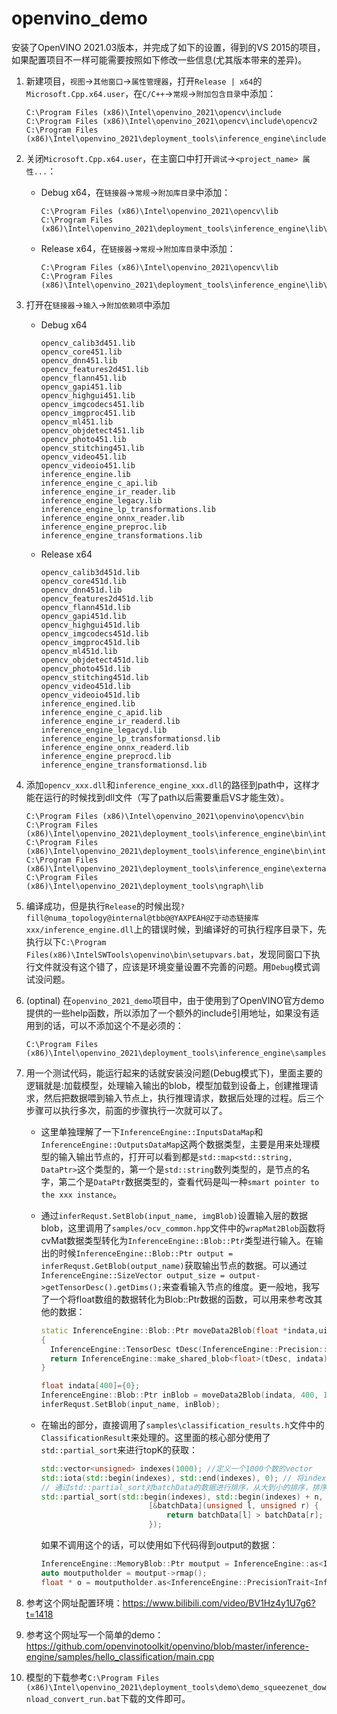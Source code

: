 # openvino_demo
安装了OpenVINO 2021.03版本，并完成了如下的设置，得到的VS 2015的项目，如果配置项目不一样可能需要按照如下修改一些信息(尤其版本带来的差异)。
1. 新建项目，`视图`->`其他窗口`->`属性管理器`，打开`Release | x64`的`Microsoft.Cpp.x64.user`，在`C/C++`->`常规`->`附加包含目录`中添加：
   ~~~
   C:\Program Files (x86)\Intel\openvino_2021\opencv\include
   C:\Program Files (x86)\Intel\openvino_2021\opencv\include\opencv2
   C:\Program Files (x86)\Intel\openvino_2021\deployment_tools\inference_engine\include
   ~~~
2. 关闭`Microsoft.Cpp.x64.user`，在主窗口中打开`调试`->`<project_name> 属性...`：
    - Debug x64，在`链接器`->`常规`->`附加库目录`中添加：
      ~~~
      C:\Program Files (x86)\Intel\openvino_2021\opencv\lib
      C:\Program Files (x86)\Intel\openvino_2021\deployment_tools\inference_engine\lib\intel64\Debug
      ~~~
    - Release x64，在`链接器`->`常规`->`附加库目录`中添加：
      ~~~
      C:\Program Files (x86)\Intel\openvino_2021\opencv\lib
      C:\Program Files (x86)\Intel\openvino_2021\deployment_tools\inference_engine\lib\intel64\Release
      ~~~
3. 打开在`链接器`->`输入`->`附加依赖项`中添加
    - Debug x64
      ~~~
      opencv_calib3d451.lib
      opencv_core451.lib
      opencv_dnn451.lib
      opencv_features2d451.lib
      opencv_flann451.lib
      opencv_gapi451.lib
      opencv_highgui451.lib
      opencv_imgcodecs451.lib
      opencv_imgproc451.lib
      opencv_ml451.lib
      opencv_objdetect451.lib
      opencv_photo451.lib
      opencv_stitching451.lib
      opencv_video451.lib
      opencv_videoio451.lib
      inference_engine.lib
      inference_engine_c_api.lib
      inference_engine_ir_reader.lib
      inference_engine_legacy.lib
      inference_engine_lp_transformations.lib
      inference_engine_onnx_reader.lib
      inference_engine_preproc.lib
      inference_engine_transformations.lib
      ~~~
    - Release x64
      ~~~
      opencv_calib3d451d.lib
      opencv_core451d.lib
      opencv_dnn451d.lib
      opencv_features2d451d.lib
      opencv_flann451d.lib
      opencv_gapi451d.lib
      opencv_highgui451d.lib
      opencv_imgcodecs451d.lib
      opencv_imgproc451d.lib
      opencv_ml451d.lib
      opencv_objdetect451d.lib
      opencv_photo451d.lib
      opencv_stitching451d.lib
      opencv_video451d.lib
      opencv_videoio451d.lib
      inference_engined.lib
      inference_engine_c_apid.lib
      inference_engine_ir_readerd.lib
      inference_engine_legacyd.lib
      inference_engine_lp_transformationsd.lib
      inference_engine_onnx_readerd.lib
      inference_engine_preprocd.lib
      inference_engine_transformationsd.lib
      ~~~

4. 添加`opencv_xxx.dll`和`inference_engine_xxx.dll`的路径到path中，这样才能在运行的时候找到dll文件（写了path以后需要重启VS才能生效）。
   ~~~
   C:\Program Files (x86)\Intel\openvino_2021\openvino\opencv\bin
   C:\Program Files (x86)\Intel\openvino_2021\deployment_tools\inference_engine\bin\intel64\Release
   C:\Program Files (x86)\Intel\openvino_2021\deployment_tools\inference_engine\bin\intel64\Debug
   C:\Program Files (x86)\Intel\openvino_2021\deployment_tools\inference_engine\external\tbb\bin
   C:\Program Files (x86)\Intel\openvino_2021\deployment_tools\ngraph\lib
   ~~~

5. 编译成功，但是执行`Release`的时候出现`?fill@numa_topology@internal@tbb@@YAXPEAH@Z于动态链接库xxx/inference_engine.dll`上的错误时候，到编译好的可执行程序目录下，先执行以下`C:\Program Files(x86)\IntelSWTools\openvino\bin\setupvars.bat`，发现同窗口下执行文件就没有这个错了，应该是环境变量设置不完善的问题。用`Debug`模式调试没问题。
6. (optinal) 在`openvino_2021_demo`项目中，由于使用到了OpenVINO官方demo提供的一些help函数，所以添加了一个额外的include引用地址，如果没有适用到的话，可以不添加这个不是必须的：
   ~~~
   C:\Program Files (x86)\Intel\openvino_2021\deployment_tools\inference_engine\samples\cpp\common
   ~~~

7. 用一个测试代码，能运行起来的话就安装没问题(Debug模式下)，里面主要的逻辑就是:加载模型，处理输入输出的blob，模型加载到设备上，创建推理请求，然后把数据喂到输入节点上，执行推理请求，数据后处理的过程。后三个步骤可以执行多次，前面的步骤执行一次就可以了。
    - 这里单独理解了一下`InferenceEngine::InputsDataMap`和`InferenceEngine::OutputsDataMap`这两个数据类型，主要是用来处理模型的输入输出节点的，打开可以看到都是`std::map<std::string, DataPtr>`这个类型的，第一个是`std::string`数列类型的，是节点的名字，第二个是`DataPtr`数据类型的，查看代码是叫一种`smart pointer to the xxx instance`。
    - 通过`inferRequst.SetBlob(input_name, imgBlob)`设置输入层的数据blob，这里调用了`samples/ocv_common.hpp`文件中的`wrapMat2Blob`函数将cvMat数据类型转化为`InferenceEngine::Blob::Ptr`类型进行输入。在输出的时候`InferenceEngine::Blob::Ptr output = inferRequst.GetBlob(output_name)`获取输出节点的数据。可以通过`InferenceEngine::SizeVector output_size = output->getTensorDesc().getDims();`来查看输入节点的维度。更一般地，我写了一个将float数组的数据转化为Blob::Ptr数据的函数，可以用来参考改其他的数据：
      ~~~cpp
      static InferenceEngine::Blob::Ptr moveData2Blob(float *indata,uint64 length, uint64 channel)
      {
        InferenceEngine::TensorDesc tDesc(InferenceEngine::Precision::FP32, { 1,length, channel },InferenceEngine::Layout::ANY);
        return InferenceEngine::make_shared_blob<float>(tDesc, indata);
      }

      float indata[400]={0};
      InferenceEngine::Blob::Ptr inBlob = moveData2Blob(indata, 400, 1);
      inferRequst.SetBlob(input_name, inBlob);
      ~~~
    - 在输出的部分，直接调用了`samples\classification_results.h`文件中的`ClassificationResult`来处理的。这里面的核心部分使用了`std::partial_sort`来进行topK的获取：
      ~~~cpp
      std::vector<unsigned> indexes(1000); //定义一个1000个数的vector
      std::iota(std::begin(indexes), std::end(indexes), 0); // 将indexes填写为0-999的序列
      // 通过std::partial_sort对batchData的数据进行排序，从大到小的排序，排序的结果为indexes更新为大小顺序的索引值。
      std::partial_sort(std::begin(indexes), std::begin(indexes) + n, std::end(indexes),
                              [&batchData](unsigned l, unsigned r) {
                                  return batchData[l] > batchData[r];
                              });

      ~~~

      如果不调用这个的话，可以使用如下代码得到output的数据：
      ~~~cpp
      InferenceEngine::MemoryBlob::Ptr moutput = InferenceEngine::as<InferenceEngine::MemoryBlob>(output);
      auto moutputholder = moutput->rmap();
      float * o = moutputholder.as<InferenceEngine::PrecisionTrait<InferenceEngine::Precision::FP32>::value_type *>();
      ~~~

8. 参考这个网址配置环境：https://www.bilibili.com/video/BV1Hz4y1U7g6?t=1418
9.  参考这个网址写一个简单的demo：https://github.com/openvinotoolkit/openvino/blob/master/inference-engine/samples/hello_classification/main.cpp
10. 模型的下载参考`C:\Program Files (x86)\Intel\openvino_2021\deployment_tools\demo\demo_squeezenet_download_convert_run.bat`下载的文件即可。
